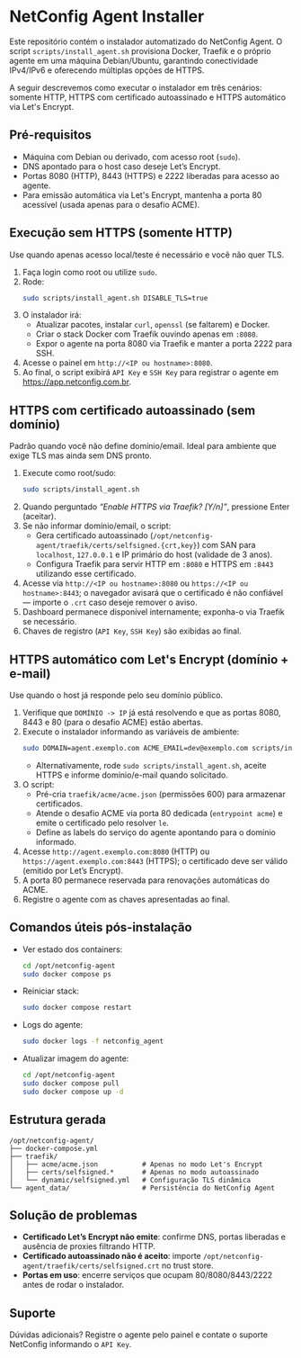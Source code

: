 # NetConfig Agent Installer

Este repositório contém o instalador automatizado do NetConfig Agent. O script `scripts/install_agent.sh` provisiona Docker, Traefik e o próprio agente em uma máquina Debian/Ubuntu, garantindo conectividade IPv4/IPv6 e oferecendo múltiplas opções de HTTPS.

A seguir descrevemos como executar o instalador em três cenários: somente HTTP, HTTPS com certificado autoassinado e HTTPS automático via Let's Encrypt.

## Pré-requisitos

- Máquina com Debian ou derivado, com acesso root (`sudo`).
- DNS apontado para o host caso deseje Let’s Encrypt.
- Portas 8080 (HTTP), 8443 (HTTPS) e 2222 liberadas para acesso ao agente.
- Para emissão automática via Let's Encrypt, mantenha a porta 80 acessível (usada apenas para o desafio ACME).

## Execução sem HTTPS (somente HTTP)

Use quando apenas acesso local/teste é necessário e você não quer TLS.

1. Faça login como root ou utilize `sudo`.
2. Rode:
   ```bash
   sudo scripts/install_agent.sh DISABLE_TLS=true
   ```
3. O instalador irá:
   - Atualizar pacotes, instalar `curl`, `openssl` (se faltarem) e Docker.
   - Criar o stack Docker com Traefik ouvindo apenas em `:8080`.
   - Expor o agente na porta 8080 via Traefik e manter a porta 2222 para SSH.
4. Acesse o painel em `http://<IP ou hostname>:8080`.
5. Ao final, o script exibirá `API Key` e `SSH Key` para registrar o agente em https://app.netconfig.com.br.

## HTTPS com certificado autoassinado (sem domínio)

Padrão quando você não define domínio/email. Ideal para ambiente que exige TLS mas ainda sem DNS pronto.

1. Execute como root/sudo:
   ```bash
   sudo scripts/install_agent.sh
   ```
2. Quando perguntado *“Enable HTTPS via Traefik? [Y/n]”*, pressione Enter (aceitar).
3. Se não informar domínio/email, o script:
   - Gera certificado autoassinado (`/opt/netconfig-agent/traefik/certs/selfsigned.{crt,key}`) com SAN para `localhost`, `127.0.0.1` e IP primário do host (validade de 3 anos).
   - Configura Traefik para servir HTTP em `:8080` e HTTPS em `:8443` utilizando esse certificado.
4. Acesse via `http://<IP ou hostname>:8080` ou `https://<IP ou hostname>:8443`; o navegador avisará que o certificado é não confiável — importe o `.crt` caso deseje remover o aviso.
5. Dashboard permanece disponível internamente; exponha-o via Traefik se necessário.
6. Chaves de registro (`API Key`, `SSH Key`) são exibidas ao final.

## HTTPS automático com Let's Encrypt (domínio + e-mail)

Use quando o host já responde pelo seu domínio público.

1. Verifique que `DOMÍNIO -> IP` já está resolvendo e que as portas 8080, 8443 e 80 (para o desafio ACME) estão abertas.
2. Execute o instalador informando as variáveis de ambiente:
   ```bash
   sudo DOMAIN=agent.exemplo.com ACME_EMAIL=dev@exemplo.com scripts/install_agent.sh
   ```
   - Alternativamente, rode `sudo scripts/install_agent.sh`, aceite HTTPS e informe domínio/e-mail quando solicitado.
3. O script:
   - Pré-cria `traefik/acme/acme.json` (permissões 600) para armazenar certificados.
   - Atende o desafio ACME via porta 80 dedicada (`entrypoint acme`) e emite o certificado pelo resolver `le`.
   - Define as labels do serviço do agente apontando para o domínio informado.
4. Acesse `http://agent.exemplo.com:8080` (HTTP) ou `https://agent.exemplo.com:8443` (HTTPS); o certificado deve ser válido (emitido por Let’s Encrypt).
5. A porta 80 permanece reservada para renovações automáticas do ACME.
6. Registre o agente com as chaves apresentadas ao final.

## Comandos úteis pós-instalação

- Ver estado dos containers:
  ```bash
  cd /opt/netconfig-agent
  sudo docker compose ps
  ```
- Reiniciar stack:
  ```bash
  sudo docker compose restart
  ```
- Logs do agente:
  ```bash
  sudo docker logs -f netconfig_agent
  ```
- Atualizar imagem do agente:
  ```bash
  cd /opt/netconfig-agent
  sudo docker compose pull
  sudo docker compose up -d
  ```

## Estrutura gerada

```
/opt/netconfig-agent/
├── docker-compose.yml
├── traefik/
│   ├── acme/acme.json           # Apenas no modo Let's Encrypt
│   ├── certs/selfsigned.*       # Apenas no modo autoassinado
│   └── dynamic/selfsigned.yml   # Configuração TLS dinâmica
└── agent_data/                  # Persistência do NetConfig Agent
```

## Solução de problemas

- **Certificado Let’s Encrypt não emite**: confirme DNS, portas liberadas e ausência de proxies filtrando HTTP.
- **Certificado autoassinado não é aceito**: importe `/opt/netconfig-agent/traefik/certs/selfsigned.crt` no trust store.
- **Portas em uso**: encerre serviços que ocupam 80/8080/8443/2222 antes de rodar o instalador.

## Suporte

Dúvidas adicionais? Registre o agente pelo painel e contate o suporte NetConfig informando o `API Key`.
